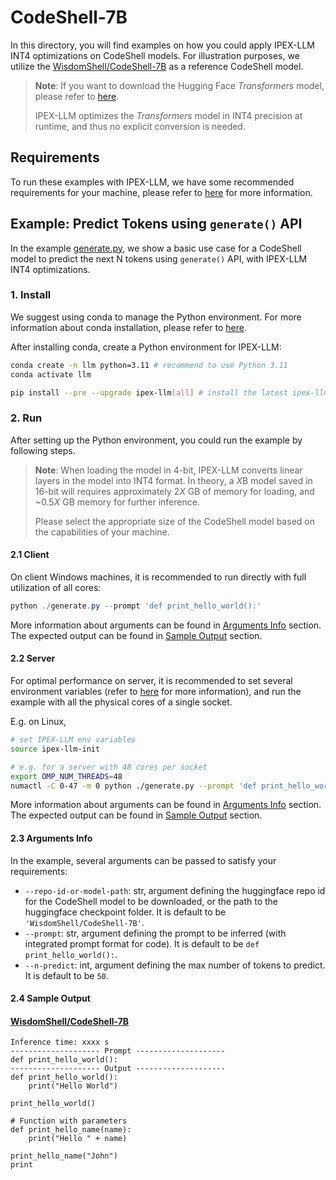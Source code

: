 # CodeShell-7B

In this directory, you will find examples on how you could apply IPEX-LLM INT4 optimizations on CodeShell models. For illustration purposes, we utilize the [WisdomShell/CodeShell-7B](https://huggingface.co/WisdomShell/CodeShell-7B) as a reference CodeShell model.

> **Note**: If you want to download the Hugging Face *Transformers* model, please refer to [here](https://huggingface.co/docs/hub/models-downloading#using-git).
>
> IPEX-LLM optimizes the *Transformers* model in INT4 precision at runtime, and thus no explicit conversion is needed.

## Requirements
To run these examples with IPEX-LLM, we have some recommended requirements for your machine, please refer to [here](../README.md#recommended-requirements) for more information.

## Example: Predict Tokens using `generate()` API
In the example [generate.py](./generate.py), we show a basic use case for a CodeShell model to predict the next N tokens using `generate()` API, with IPEX-LLM INT4 optimizations.
### 1. Install
We suggest using conda to manage the Python environment. For more information about conda installation, please refer to [here](https://docs.conda.io/en/latest/miniconda.html#).

After installing conda, create a Python environment for IPEX-LLM:
```bash
conda create -n llm python=3.11 # recommend to use Python 3.11
conda activate llm

pip install --pre --upgrade ipex-llm[all] # install the latest ipex-llm nightly build with 'all' option
```

### 2. Run
After setting up the Python environment, you could run the example by following steps.

> **Note**: When loading the model in 4-bit, IPEX-LLM converts linear layers in the model into INT4 format. In theory, a *X*B model saved in 16-bit will requires approximately 2*X* GB of memory for loading, and ~0.5*X* GB memory for further inference.
>
> Please select the appropriate size of the CodeShell model based on the capabilities of your machine.

#### 2.1 Client
On client Windows machines, it is recommended to run directly with full utilization of all cores:
```powershell
python ./generate.py --prompt 'def print_hello_world():'
```
More information about arguments can be found in [Arguments Info](#23-arguments-info) section. The expected output can be found in [Sample Output](#24-sample-output) section.

#### 2.2 Server
For optimal performance on server, it is recommended to set several environment variables (refer to [here](../README.md#best-known-configuration-on-linux) for more information), and run the example with all the physical cores of a single socket.

E.g. on Linux,
```bash
# set IPEX-LLM env variables
source ipex-llm-init

# e.g. for a server with 48 cores per socket
export OMP_NUM_THREADS=48
numactl -C 0-47 -m 0 python ./generate.py --prompt 'def print_hello_world():'
```
More information about arguments can be found in [Arguments Info](#23-arguments-info) section. The expected output can be found in [Sample Output](#24-sample-output) section.

#### 2.3 Arguments Info
In the example, several arguments can be passed to satisfy your requirements:

- `--repo-id-or-model-path`: str, argument defining the huggingface repo id for the CodeShell model to be downloaded, or the path to the huggingface checkpoint folder. It is default to be `'WisdomShell/CodeShell-7B'`.
- `--prompt`: str, argument defining the prompt to be inferred (with integrated prompt format for code). It is default to be `def print_hello_world():`.
- `--n-predict`: int, argument defining the max number of tokens to predict. It is default to be `50`.

#### 2.4 Sample Output
#### [WisdomShell/CodeShell-7B ](https://huggingface.co/WisdomShell/CodeShell-7B )
```log
Inference time: xxxx s
-------------------- Prompt --------------------
def print_hello_world():
-------------------- Output --------------------
def print_hello_world():
    print("Hello World")

print_hello_world()

# Function with parameters
def print_hello_name(name):
    print("Hello " + name)

print_hello_name("John")
print

```

